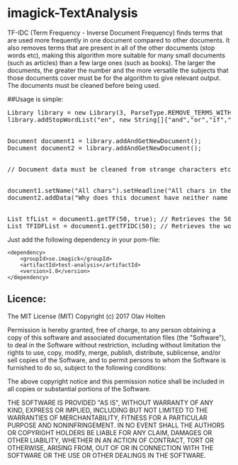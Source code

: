 # imagick-TextAnalysis

TF-IDC (Term Frequency - Inverse Document Frequency) finds terms that are used more frequently in one document compared to other documents.
It also removes terms that are present in all of the other documents (stop words etc), 
making this algorithm more suitable for many small documents (such as articles) than a few large ones (such as books). 
The larger the documents, the greater the number and the more versatile the subjects that those documents cover must be for the algorithm to give relevant output.
The documents must be cleaned before being used. 

##Usage is simple:

<pre>
Library library = new Library(3, ParseType.REMOVE_TERMS_WITH_ONLY_STOP_WORDS); // Retrieves a document that will parse data for tri-grams (groups of three words).
library.addStopWordList("en", new String[]{"and","or","if","what"}); // Must be clean words without extra characters such as punctuation marcs etc.
<br/>
Document document1 = library.addAndGetNewDocument();
Document document2 = library.addAndGetNewDocument();
<br/>
// Document data must be cleaned from strange characters etc but still contain scentence delimiters (punctuation mark, exclamation marks, questions marks etc).
<br/>
document1.setName("All chars").setHeadline("All chars in the alphabet").addData("The lazy dog ").addData("jumps over the quick brown fox. The end!"); 
document2.addData("Why does this document have neither name nor hedline? Because it's test data!");
<br/>
List<TF> tfList = document1.getTF(50, true); // Retrieves the 50 most common words with stop word list 
List<TFIDC> TFIDFList = document1.getTFIDC(50); // Retrieves the words with the 50 highest TF-IDC scores.
</pre>

Just add the following dependency in your pom-file:

    <dependency>
        <groupId>se.imagick</groupId>
        <artifactId>test-analysis</artifactId>
        <version>1.0</version>
    </dependency>

## Licence:

The MIT License (MIT)
Copyright (c) 2017 Olav Holten

Permission is hereby granted, free of charge, to any person obtaining a copy
of this software and associated documentation files (the "Software"), to deal
in the Software without restriction, including without limitation the rights
to use, copy, modify, merge, publish, distribute, sublicense, and/or sell
copies of the Software, and to permit persons to whom the Software is
furnished to do so, subject to the following conditions:

The above copyright notice and this permission notice shall be included in
all copies or substantial portions of the Software.

THE SOFTWARE IS PROVIDED "AS IS", WITHOUT WARRANTY OF ANY KIND, EXPRESS OR
IMPLIED, INCLUDING BUT NOT LIMITED TO THE WARRANTIES OF MERCHANTABILITY,
FITNESS FOR A PARTICULAR PURPOSE AND NONINFRINGEMENT. IN NO EVENT SHALL THE
AUTHORS OR COPYRIGHT HOLDERS BE LIABLE FOR ANY CLAIM, DAMAGES OR OTHER
LIABILITY, WHETHER IN AN ACTION OF CONTRACT, TORT OR OTHERWISE, ARISING FROM,
OUT OF OR IN CONNECTION WITH THE SOFTWARE OR THE USE OR OTHER DEALINGS IN
THE SOFTWARE.
